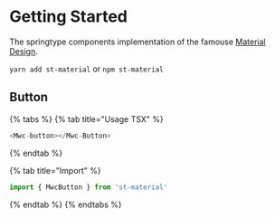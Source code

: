 # Getting Started

The springtype components implementation of the famouse [Material Design](https://material.io/).

`yarn add st-material` or `npm st-material`

## **Button**

{% tabs %}
{% tab title="Usage TSX" %}
```typescript
<Mwc-button></Mwc-Button>
```
{% endtab %}

{% tab title="Import" %}
```typescript
import { MwcButton } from 'st-material'
```
{% endtab %}
{% endtabs %}

